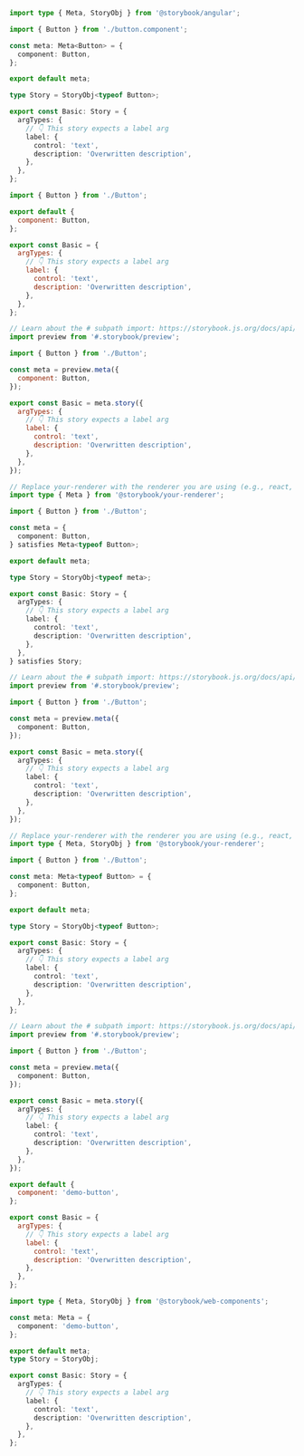 ```ts filename="Button.stories.ts" renderer="angular" language="ts"
import type { Meta, StoryObj } from '@storybook/angular';

import { Button } from './button.component';

const meta: Meta<Button> = {
  component: Button,
};

export default meta;

type Story = StoryObj<typeof Button>;

export const Basic: Story = {
  argTypes: {
    // 👇 This story expects a label arg
    label: {
      control: 'text',
      description: 'Overwritten description',
    },
  },
};
```

```js filename="Button.stories.js|jsx" renderer="common" language="js" tabTitle="CSF 3"
import { Button } from './Button';

export default {
  component: Button,
};

export const Basic = {
  argTypes: {
    // 👇 This story expects a label arg
    label: {
      control: 'text',
      description: 'Overwritten description',
    },
  },
};
```

```js filename="Button.stories.js|jsx" renderer="react" language="js" tabTitle="CSF Factory 🧪"
// Learn about the # subpath import: https://storybook.js.org/docs/api/csf/csf-factories#subpath-imports
import preview from '#.storybook/preview';

import { Button } from './Button';

const meta = preview.meta({
  component: Button,
});

export const Basic = meta.story({
  argTypes: {
    // 👇 This story expects a label arg
    label: {
      control: 'text',
      description: 'Overwritten description',
    },
  },
});
```

```ts filename="Button.stories.ts|tsx" renderer="common" language="ts-4-9" tabTitle="CSF 3"
// Replace your-renderer with the renderer you are using (e.g., react, vue3, angular, etc.)
import type { Meta } from '@storybook/your-renderer';

import { Button } from './Button';

const meta = {
  component: Button,
} satisfies Meta<typeof Button>;

export default meta;

type Story = StoryObj<typeof meta>;

export const Basic: Story = {
  argTypes: {
    // 👇 This story expects a label arg
    label: {
      control: 'text',
      description: 'Overwritten description',
    },
  },
} satisfies Story;
```

```ts filename="Button.stories.ts|tsx" renderer="react" language="ts-4-9" tabTitle="CSF Factory 🧪"
// Learn about the # subpath import: https://storybook.js.org/docs/api/csf/csf-factories#subpath-imports
import preview from '#.storybook/preview';

import { Button } from './Button';

const meta = preview.meta({
  component: Button,
});

export const Basic = meta.story({
  argTypes: {
    // 👇 This story expects a label arg
    label: {
      control: 'text',
      description: 'Overwritten description',
    },
  },
});
```

```ts filename="Button.stories.ts|tsx" renderer="common" language="ts" tabTitle="CSF 3"
// Replace your-renderer with the renderer you are using (e.g., react, vue3, angular, etc.)
import type { Meta, StoryObj } from '@storybook/your-renderer';

import { Button } from './Button';

const meta: Meta<typeof Button> = {
  component: Button,
};

export default meta;

type Story = StoryObj<typeof Button>;

export const Basic: Story = {
  argTypes: {
    // 👇 This story expects a label arg
    label: {
      control: 'text',
      description: 'Overwritten description',
    },
  },
};
```

```ts filename="Button.stories.ts|tsx" renderer="react" language="ts" tabTitle="CSF Factory 🧪"
// Learn about the # subpath import: https://storybook.js.org/docs/api/csf/csf-factories#subpath-imports
import preview from '#.storybook/preview';

import { Button } from './Button';

const meta = preview.meta({
  component: Button,
});

export const Basic = meta.story({
  argTypes: {
    // 👇 This story expects a label arg
    label: {
      control: 'text',
      description: 'Overwritten description',
    },
  },
});
```

```js filename="Button.stories.js" renderer="web-components" language="js"
export default {
  component: 'demo-button',
};

export const Basic = {
  argTypes: {
    // 👇 This story expects a label arg
    label: {
      control: 'text',
      description: 'Overwritten description',
    },
  },
};
```

```ts filename="Button.stories.ts" renderer="web-components" language="ts"
import type { Meta, StoryObj } from '@storybook/web-components';

const meta: Meta = {
  component: 'demo-button',
};

export default meta;
type Story = StoryObj;

export const Basic: Story = {
  argTypes: {
    // 👇 This story expects a label arg
    label: {
      control: 'text',
      description: 'Overwritten description',
    },
  },
};
```
